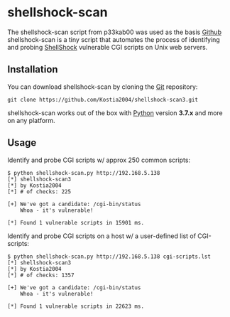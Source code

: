 # shellshock-scan

The shellshock-scan script from p33kab00 was used as the basis [Github](https://github.com/p33kab00/shellshock-scan)
shellshock-scan is a tiny script that automates the process of identifying and probing [ShellShock](https://www.cvedetails.com/cve/CVE-2014-6271/) vulnerable CGI scripts on Unix web servers. 


Installation
----

You can download shellshock-scan by cloning the [Git](https://github.com/Kostia2004/shellshock-scan3) repository:

    git clone https://github.com/Kostia2004/shellshock-scan3.git

shellshock-scan works out of the box with [Python](http://www.python.org/download/) version **3.7.x** and more on any platform.

Usage
----

Identify and probe CGI scripts w/ approx 250 common scripts:

    $ python shellshock-scan.py http://192.168.5.138
    [*] shellshock-scan3
    [*] by Kostia2004
    [*] # of checks: 225
    
    [+] We've got a candidate: /cgi-bin/status
        Whoa - it's vulnerable!
    
    [*] Found 1 vulnerable scripts in 15901 ms.

Identify and probe CGI scripts on a host w/ a user-defined list of CGI-scripts:

    $ python shellshock-scan.py http://192.168.5.138 cgi-scripts.lst 
    [*] shellshock-scan3
    [*] by Kostia2004
    [*] # of checks: 1357
    
    [+] We've got a candidate: /cgi-bin/status
        Whoa - it's vulnerable!
    
    [*] Found 1 vulnerable scripts in 22623 ms.
